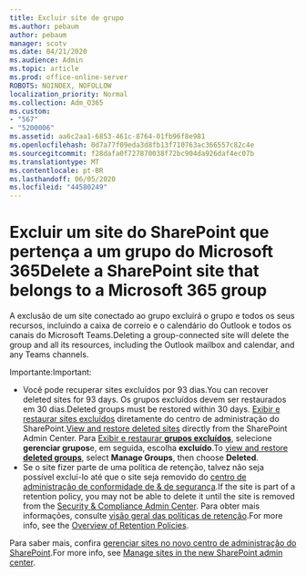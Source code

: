 ```yaml
---
title: Excluir site de grupo
ms.author: pebaum
author: pebaum
manager: scotv
ms.date: 04/21/2020
ms.audience: Admin
ms.topic: article
ms.prod: office-online-server
ROBOTS: NOINDEX, NOFOLLOW
localization_priority: Normal
ms.collection: Adm_O365
ms.custom:
- "567"
- "5200006"
ms.assetid: aa6c2aa1-6853-461c-8764-01fb96f8e981
ms.openlocfilehash: 0d7a77f09eda3d8fb13f710763ac366557c82c4e
ms.sourcegitcommit: f28dafa0f727870038f72bc904da926daf4ec07b
ms.translationtype: MT
ms.contentlocale: pt-BR
ms.lasthandoff: 06/05/2020
ms.locfileid: "44580249"
---
```

# <a name="delete-a-sharepoint-site-that-belongs-to-a-microsoft-365-group"></a><span data-ttu-id="190e4-102">Excluir um site do SharePoint que pertença a um grupo do Microsoft 365</span><span class="sxs-lookup"><span data-stu-id="190e4-102">Delete a SharePoint site that belongs to a Microsoft 365 group</span></span>

<span data-ttu-id="190e4-103">A exclusão de um site conectado ao grupo excluirá o grupo e todos os seus recursos, incluindo a caixa de correio e o calendário do Outlook e todos os canais do Microsoft Teams.</span><span class="sxs-lookup"><span data-stu-id="190e4-103">Deleting a group-connected site will delete the group and all its resources, including the Outlook mailbox and calendar, and any Teams channels.</span></span>
  
<span data-ttu-id="190e4-104">Importante:</span><span class="sxs-lookup"><span data-stu-id="190e4-104">Important:</span></span>

- <span data-ttu-id="190e4-105">Você pode recuperar sites excluídos por 93 dias.</span><span class="sxs-lookup"><span data-stu-id="190e4-105">You can recover deleted sites for 93 days.</span></span> <span data-ttu-id="190e4-106">Os grupos excluídos devem ser restaurados em 30 dias.</span><span class="sxs-lookup"><span data-stu-id="190e4-106">Deleted groups must be restored within 30 days.</span></span> <span data-ttu-id="190e4-107">[Exibir e restaurar sites excluídos](https://admin.microsoft.com/sharepoint?page=recyclebin&modern=true) diretamente do centro de administração do SharePoint.</span><span class="sxs-lookup"><span data-stu-id="190e4-107">[View and restore deleted sites](https://admin.microsoft.com/sharepoint?page=recyclebin&modern=true) directly from the SharePoint Admin Center.</span></span> <span data-ttu-id="190e4-108">Para [Exibir e restaurar **grupos excluídos**](https://outlook.office.com/people/group/deleted), selecione **gerenciar grupos**e, em seguida, escolha **excluído**.</span><span class="sxs-lookup"><span data-stu-id="190e4-108">To [view and restore **deleted groups**](https://outlook.office.com/people/group/deleted), select **Manage Groups**, then choose **Deleted**.</span></span>
- <span data-ttu-id="190e4-109">Se o site fizer parte de uma política de retenção, talvez não seja possível excluí-lo até que o site seja removido do [centro de administração de conformidade de & de segurança](https://protection.office.com/?rfr=AdminCenter#/retention).</span><span class="sxs-lookup"><span data-stu-id="190e4-109">If the site is part of a retention policy, you may not be able to delete it until the site is removed from the [Security & Compliance Admin Center](https://protection.office.com/?rfr=AdminCenter#/retention).</span></span> <span data-ttu-id="190e4-110">Para obter mais informações, consulte [visão geral das políticas de retenção](https://docs.microsoft.com/microsoft-365/compliance/retention-policies).</span><span class="sxs-lookup"><span data-stu-id="190e4-110">For more info, see the [Overview of Retention Policies](https://docs.microsoft.com/microsoft-365/compliance/retention-policies).</span></span>
  
<span data-ttu-id="190e4-111">Para saber mais, confira [gerenciar sites no novo centro de administração do SharePoint](https://docs.microsoft.com/sharepoint/manage-sites-in-new-admin-center).</span><span class="sxs-lookup"><span data-stu-id="190e4-111">For more info, see [Manage sites in the new SharePoint admin center](https://docs.microsoft.com/sharepoint/manage-sites-in-new-admin-center).</span></span>
